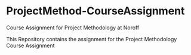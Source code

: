 # ProjectMethod-CourseAssignment
Course Assignment for Project Methodology at Noroff

This Repository contains the assignment for the Project Methodology Course Assignment
